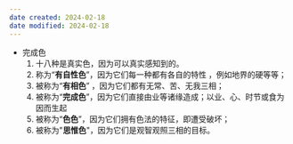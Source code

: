 ```yaml
---
date created: 2024-02-18
date modified: 2024-02-18
---
```

- 完成色
    1. 十八种是真实色，因为可以真实感知到的。
    2. 称为“**有自性色**”，因为它们每一种都有各自的特性 ，例如地界的硬等等；
    3. 被称为“**有相色**” ，因为它们都有无常、苦、无我三相；
    4. 被称为“**完成色**”，因为它们直接由业等诸缘造成；以业、心、时节或食为因而生起
    5. 被称为“**色色**”，因为它们拥有色法的特征，即遭受破坏；
    6. 被称为"**思惟色**"，因为它们是观智观照三相的目标。

